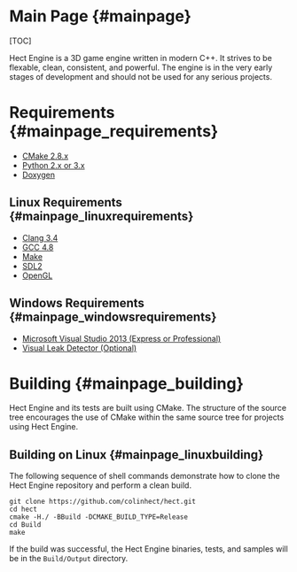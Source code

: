 Main Page {#mainpage}
=========

[TOC]

Hect Engine is a 3D game engine written in modern C++.  It strives to be flexable, clean, consistent, and powerful.  The engine is in the very early stages of development and should not be used for any serious projects.

# Requirements {#mainpage_requirements}
* [CMake 2.8.x](http://www.cmake.org)
* [Python 2.x or 3.x](https://www.python.org)
* [Doxygen](https://www.doxygen.org)

## Linux Requirements {#mainpage_linuxrequirements}
* [Clang 3.4](https://clang.llvm.org)
* [GCC 4.8](https://gcc.gnu.org)
* [Make](http://www.gnu.org/software/make)
* [SDL2](https://www.libsdl.org)
* [OpenGL](https://www.opengl.org)

## Windows Requirements {#mainpage_windowsrequirements}
* [Microsoft Visual Studio 2013 (Express or Professional)](http://www.visualstudio.com)
* [Visual Leak Detector (Optional)](https://vld.codeplex.com/)

# Building {#mainpage_building}

Hect Engine and its tests are built using CMake.  The structure of the source tree encourages the use of CMake within the same source tree for projects using Hect Engine.

## Building on Linux {#mainpage_linuxbuilding}

The following sequence of shell commands demonstrate how to clone the Hect Engine repository and perform a clean build.

    git clone https://github.com/colinhect/hect.git
    cd hect
    cmake -H./ -BBuild -DCMAKE_BUILD_TYPE=Release
    cd Build
    make

If the build was successful, the Hect Engine binaries, tests, and samples will be in the `Build/Output` directory.